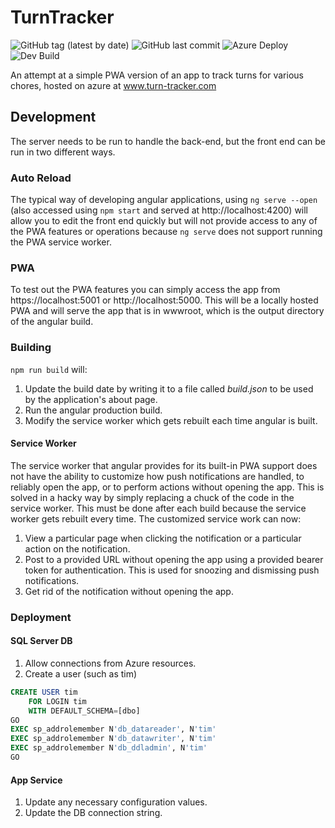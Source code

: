 # TurnTracker
![GitHub tag (latest by date)](https://img.shields.io/github/v/tag/joshstrohminger/TurnTracker)
![GitHub last commit](https://img.shields.io/github/last-commit/joshstrohminger/TurnTracker)
![Azure Deploy](https://github.com/joshstrohminger/TurnTracker/workflows/Azure%20Deploy/badge.svg?branch=master)
![Dev Build](https://github.com/joshstrohminger/TurnTracker/workflows/Dev%20Build/badge.svg?branch=develop)

An attempt at a simple PWA version of an app to track turns for various chores, hosted on azure at www.turn-tracker.com

## Development
The server needs to be run to handle the back-end, but the front end can be run in two different ways.

### Auto Reload
The typical way of developing angular applications, using `ng serve --open` (also accessed using `npm start` and served at http://localhost:4200) will allow you to edit the front end quickly but will not provide access to any of the PWA features or operations because `ng serve` does not support running the PWA service worker.

### PWA
To test out the PWA features you can simply access the app from https://localhost:5001 or http://localhost:5000. This will be a locally hosted PWA and will serve the app that is in wwwroot, which is the output directory of the angular build.

### Building
`npm run build` will:

1. Update the build date by writing it to a file called _build.json_ to be used by the application's about page.
1. Run the angular production build.
1. Modify the service worker which gets rebuilt each time angular is built.

#### Service Worker
The service worker that angular provides for its built-in PWA support does not have the ability to customize how push notifications are handled, to reliably open the app, or to perform actions without opening the app. This is solved in a hacky way by simply replacing a chuck of the code in the service worker. This must be done after each build because the service worker gets rebuilt every time. The customized service work can now:

1. View a particular page when clicking the notification or a particular action on the notification.
1. Post to a provided URL without opening the app using a provided bearer token for authentication. This is used for snoozing and dismissing push notifications. 
1. Get rid of the notification without opening the app.

### Deployment

#### SQL Server DB

1. Allow connections from Azure resources.
1. Create a user (such as tim)
```sql
CREATE USER tim
	FOR LOGIN tim
	WITH DEFAULT_SCHEMA=[dbo]
GO
EXEC sp_addrolemember N'db_datareader', N'tim'
EXEC sp_addrolemember N'db_datawriter', N'tim'
EXEC sp_addrolemember N'db_ddladmin', N'tim'
GO
```

#### App Service

1. Update any necessary configuration values.
1. Update the DB connection string.